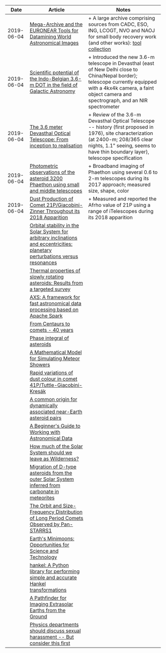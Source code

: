 | Date | Article | Notes | 
| ---- | ---- | ---- |
| 2019-06-04 | [Mega-Archive and the EURONEAR Tools for Datamining World Astronomical Images](https://arxiv.org/abs/1905.08847) | +  A large archive comprising sources from CADC, ESO, ING, LCOGT, NVO and NAOJ for small body recovery work (and other works): [tool collection](http://www.euronear.org/tools.php)
| 2019-06-04 | [Scientific potential of the Indo-Belgian 3.6-m DOT in the field of Galactic Astronomy](https://arxiv.org/abs/1905.11840) | + Introduced the new 3.6-m telescope in Devasthal (east of New Delhi close to China/Nepal border); telescope currently equipped with a 4kx4k camera, a faint object camera and spectrograph, and an NIR spectrometer
| 2019-06-04 | [The 3.6 meter Devasthal Optical Telescope: From inception to realisation](https://arxiv.org/abs/1905.12896) | + Review of the 3.6-m Devasthal Optical Telescope -- history (first proposed in 1976), site characterization (at 2400-m; 208/365 clear nights, 1.1" seeing, seems to have thin boundary layer), telescope specification
| 2019-06-04 | [Photometric observations of the asteroid 3200 Phaethon using small and middle telescopes](https://arxiv.org/abs/1906.01064) | + Broadband imaging of Phaethon using several 0.6 to 2-m telescopes during its 2017 approach; measured size, shape, color
| 2019-06-04 | [Dust Production of Comet 21P/Giacobini-Zinner Throughout its 2018 Apparition](https://arxiv.org/abs/1906.01582) | + Measured and reported the Afrho value of 21P using a range of iTelescopes during its 2018 apparition
| | [Orbital stability in the Solar System for arbitrary inclinations and eccentricities: planetary perturbations versus resonances](https://arxiv.org/abs/1905.05870) |
| | [Thermal properties of slowly rotating asteroids: Results from a targeted survey](https://arxiv.org/abs/1905.06056) |
| | [AXS: A framework for fast astronomical data processing based on Apache Spark](https://arxiv.org/abs/1905.09034) |
| | [From Centaurs to comets - 40 years](https://arxiv.org/abs/1905.08892) |
| | [Phase integral of asteroids](https://arxiv.org/abs/1905.09827) |
| | [A Mathematical Model for Simulating Meteor Showers](https://arxiv.org/abs/1905.09900) |
| | [Rapid variations of dust colour in comet 41P/Tuttle-Giacobini-Kresák](https://arxiv.org/abs/1905.10078) |
| | [A common origin for dynamically associated near-Earth asteroid pairs](https://arxiv.org/abs/1905.12058) |
| | [A Beginner's Guide to Working with Astronomical Data](https://arxiv.org/abs/1905.13189) |
| | [How much of the Solar System should we leave as Wilderness?](https://arxiv.org/abs/1905.13681) |
| | [Migration of D-type asteroids from the outer Solar System inferred from carbonate in meteorites](https://arxiv.org/abs/1905.13620) |
| | [The Orbit and Size-Frequency Distribution of Long Period Comets Observed by Pan-STARRS1](https://arxiv.org/abs/1905.13458) |
| | [Earth's Minimoons: Opportunities for Science and Technology](https://arxiv.org/abs/1905.13457) |
| | [hankel: A Python library for performing simple and accurate Hankel transformations](https://arxiv.org/abs/1906.01088) |
| | [A Pathfinder for Imaging Extrasolar Earths from the Ground](https://arxiv.org/abs/1906.02214) |
| | [Physics departments should discuss sexual harassment -- But consider this first](https://arxiv.org/abs/1906.02701) |
